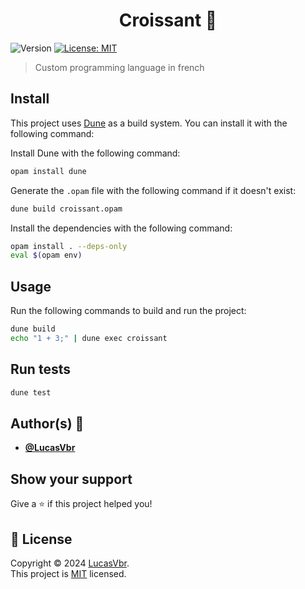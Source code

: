 <h1 align="center">Croissant 🥐</h1>
<p>
  <img alt="Version" src="https://img.shields.io/badge/version-0.0.1-blue.svg?cacheSeconds=2592000" />
  <a href="./LICENSE" target="_blank">
    <img alt="License: MIT" src="https://img.shields.io/badge/License-MIT-yellow.svg" />
  </a>
</p>

> Custom programming language in french

## Install

This project uses [Dune](https://dune.build/) as a build system. You can install it with the following command:

Install Dune with the following command:
```sh
opam install dune
```

Generate the `.opam` file with the following command if it doesn't exist:
```sh
dune build croissant.opam
```

Install the dependencies with the following command:
```sh
opam install . --deps-only
eval $(opam env)
```

## Usage

Run the following commands to build and run the project:

```sh
dune build
echo "1 + 3;" | dune exec croissant
```

## Run tests

```sh
dune test
```

## Author(s) 👤

- **[@LucasVbr](https://github.com/LucasVbr)**

## Show your support

Give a ⭐️ if this project helped you!

## 📝 License

Copyright © 2024 [LucasVbr](https://github.com/LucasVbr).<br />
This project is [MIT](LICENSE) licensed.